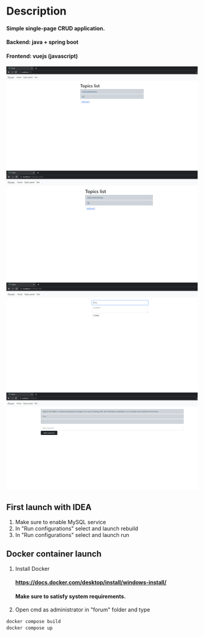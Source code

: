# Description
#### Simple single-page CRUD application.
#### Backend: java + spring boot
#### Frontend: vuejs (javascript)
![Alt text](/description/main-page.PNG "Main page")
![Alt text](/description/topics-panel-page.PNG "Topics list")
![Alt text](/description/add-topic-page.PNG "Add topic page")
![Alt text](/description/topic-page.PNG "Topic page")

## First launch with IDEA
1. Make sure to enable MySQL service
2. In "Run configurations" select and launch rebuild
3. In "Run configurations" select and launch run

## Docker container launch
1. Install Docker
   #### https://docs.docker.com/desktop/install/windows-install/
   #### Make sure to satisfy system requirements.
2. Open cmd as administrator in "forum" folder and type
```sh
docker compose build
docker compose up
```
